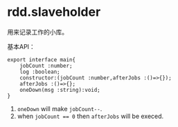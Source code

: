 # rdd.slaveholder

用来记录工作的小库。

基本API：
```
export interface main{
    jobCount :number;
    log :boolean;
    constructor:(jobCount :number,afterJobs :()=>{});
    afterJobs :()=>{};
    oneDown(msg :string):void;
}
```

1. `oneDown` will make `jobCount--`.
2. when `jobCount == 0` then `afterJobs` will be execed.
